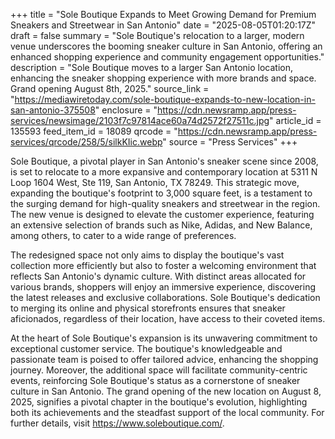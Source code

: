 +++
title = "Sole Boutique Expands to Meet Growing Demand for Premium Sneakers and Streetwear in San Antonio"
date = "2025-08-05T01:20:17Z"
draft = false
summary = "Sole Boutique's relocation to a larger, modern venue underscores the booming sneaker culture in San Antonio, offering an enhanced shopping experience and community engagement opportunities."
description = "Sole Boutique moves to a larger San Antonio location, enhancing the sneaker shopping experience with more brands and space. Grand opening August 8th, 2025."
source_link = "https://mediawiretoday.com/sole-boutique-expands-to-new-location-in-san-antonio-375508"
enclosure = "https://cdn.newsramp.app/press-services/newsimage/2103f7c97814ace60a74d2572f27511c.jpg"
article_id = 135593
feed_item_id = 18089
qrcode = "https://cdn.newsramp.app/press-services/qrcode/258/5/silkKIic.webp"
source = "Press Services"
+++

<p>Sole Boutique, a pivotal player in San Antonio's sneaker scene since 2008, is set to relocate to a more expansive and contemporary location at 5311 N Loop 1604 West, Ste 119, San Antonio, TX 78249. This strategic move, expanding the boutique's footprint to 3,000 square feet, is a testament to the surging demand for high-quality sneakers and streetwear in the region. The new venue is designed to elevate the customer experience, featuring an extensive selection of brands such as Nike, Adidas, and New Balance, among others, to cater to a wide range of preferences.</p><p>The redesigned space not only aims to display the boutique's vast collection more efficiently but also to foster a welcoming environment that reflects San Antonio's dynamic culture. With distinct areas allocated for various brands, shoppers will enjoy an immersive experience, discovering the latest releases and exclusive collaborations. Sole Boutique's dedication to merging its online and physical storefronts ensures that sneaker aficionados, regardless of their location, have access to their coveted items.</p><p>At the heart of Sole Boutique's expansion is its unwavering commitment to exceptional customer service. The boutique's knowledgeable and passionate team is poised to offer tailored advice, enhancing the shopping journey. Moreover, the additional space will facilitate community-centric events, reinforcing Sole Boutique's status as a cornerstone of sneaker culture in San Antonio. The grand opening of the new location on August 8, 2025, signifies a pivotal chapter in the boutique's evolution, highlighting both its achievements and the steadfast support of the local community. For further details, visit <a href='https://www.soleboutique.com/' rel='nofollow' target='_blank'>https://www.soleboutique.com/</a>.</p>